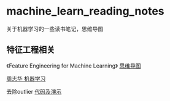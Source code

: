 # machine_learn_reading_notes
关于机器学习的一些读书笔记，思维导图

## 特征工程相关

《Feature Engineering for Machine Learning》 [思维导图](  https://github.com/cjn-chen/machine_learn_reading_notes/tree/master/Feature_Engineering_for_Machine_Learning)

[周志华 机器学习](https://github.com/cjn-chen/machine_learn_reading_notes/tree/master/zhou_zhihua_minmap)

去除outlier [代码及演示](https://github.com/cjn-chen/machine_learn_reading_notes/tree/master/outlier_detection)
